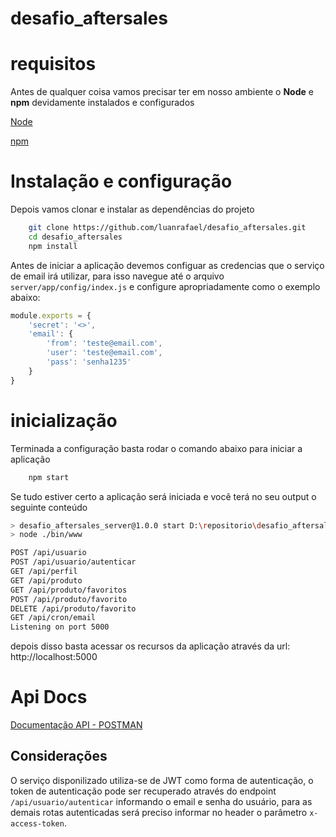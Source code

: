 # desafio_aftersales

# requisitos
Antes de qualquer coisa vamos precisar ter em nosso ambiente o **Node** e **npm** devidamente instalados e configurados

[Node](https://nodejs.org/en/)

[npm](https://www.npmjs.com/)


# Instalação e configuração

Depois vamos clonar e instalar as dependências do projeto

```sh
    git clone https://github.com/luanrafael/desafio_aftersales.git
    cd desafio_aftersales
    npm install
```

Antes de iniciar a aplicação devemos configuar as credencias que o serviço de email irá utilizar, para isso navegue até o arquivo `server/app/config/index.js` e configure apropriadamente como o exemplo abaixo:

```javascript
module.exports = {
    'secret': '<>',
    'email': {
        'from': 'teste@email.com',
        'user': 'teste@email.com',
        'pass': 'senha1235'
    }
}
```

# inicialização
Terminada a configuração basta rodar o comando abaixo para iniciar a aplicação

```sh
    npm start
```

Se tudo estiver certo a aplicação será iniciada e você terá no seu output o seguinte conteúdo

```sh
> desafio_aftersales_server@1.0.0 start D:\repositorio\desafio_aftersales\server
> node ./bin/www

POST /api/usuario
POST /api/usuario/autenticar
GET /api/perfil
GET /api/produto
GET /api/produto/favoritos  
POST /api/produto/favorito  
DELETE /api/produto/favorito
GET /api/cron/email
Listening on port 5000
```


depois disso basta acessar os recursos da aplicação através da url:
http://localhost:5000

# Api Docs

[Documentação API - POSTMAN](https://www.getpostman.com/collections/f6fdaa9147a9b85f7244)

## Considerações

O serviço disponilizado utiliza-se de JWT como forma de autenticação, o token de autenticação pode ser recuperado através do endpoint `/api/usuario/autenticar` informando o email e senha do usuário, para as demais rotas autenticadas será preciso informar no header o parâmetro `x-access-token`.